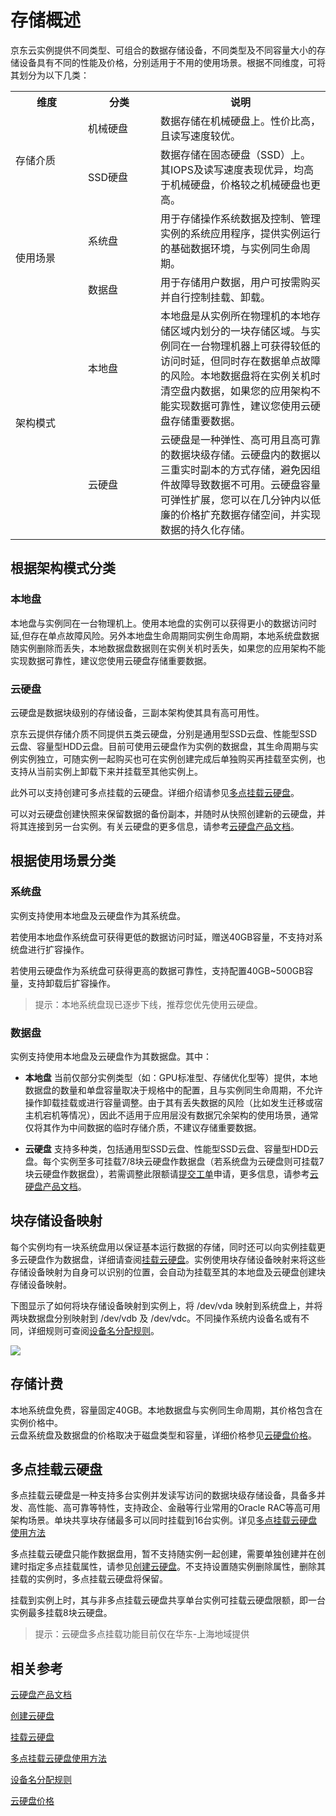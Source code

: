 # 存储概述
京东云实例提供不同类型、可组合的数据存储设备，不同类型及不同容量大小的存储设备具有不同的性能及价格，分别适用于不用的使用场景。根据不同维度，可将其划分为以下几类：
<table>
   <tr>
      <th width="100"> 维度 </th>
      <th width="100"> 分类  </th>
      <th> 说明 </th>
   </tr>
   <tr>
      <td rowspan="2"> 存储介质  </td>
      <td> 机械硬盘</td>
      <td> 数据存储在机械硬盘上。性价比高，且读写速度较优。   </td>
   </tr>
   <tr>
      <td> SSD硬盘 </td>
      <td> 数据存储在固态硬盘（SSD）上。其IOPS及读写速度表现优异，均高于机械硬盘，价格较之机械硬盘也更高。 </td>
   </tr>
   <tr>
      <td rowspan="2"> 使用场景   </td>
      <td> 系统盘   </td>
      <td> 用于存储操作系统数据及控制、管理实例的系统应用程序，提供实例运行的基础数据环境，与实例同生命周期。  </td>
   </tr>
   <tr>
      <td> 数据盘  </td>
      <td> 用于存储用户数据，用户可按需购买并自行控制挂载、卸载。 </td>
   </tr>
   <tr>
      <td rowspan="2"> 架构模式   </td>
      <td> 本地盘   </td>
      <td> 本地盘是从实例所在物理机的本地存储区域内划分的一块存储区域。与实例同在一台物理机器上可获得较低的访问时延，但同时存在数据单点故障的风险。本地数据盘将在实例关机时清空盘内数据，如果您的应用架构不能实现数据可靠性，建议您使用云硬盘存储重要数据。</td>
   </tr>
   <tr>
      <td>云硬盘  </td>
      <td> 云硬盘是一种弹性、高可用且高可靠的数据块级存储。云硬盘内的数据以三重实时副本的方式存储，避免因组件故障导致数据不可用。云硬盘容量可弹性扩展，您可以在几分钟内以低廉的价格扩充数据存储空间，并实现数据的持久化存储。     </td>
   </tr> 
</table>

## 根据架构模式分类

### 本地盘
本地盘与实例同在一台物理机上。使用本地盘的实例可以获得更小的数据访问时延,但存在单点故障风险。另外本地盘生命周期同实例生命周期，本地系统盘数据随实例删除而丢失，本地数据盘数据则在实例关机时丢失，如果您的应用架构不能实现数据可靠性，建议您使用云硬盘存储重要数据。

### 云硬盘
云硬盘是数据块级别的存储设备，三副本架构使其具有高可用性。

京东云提供存储介质不同提供五类云硬盘，分别是通用型SSD云盘、性能型SSD云盘、容量型HDD云盘。目前可使用云硬盘作为实例的数据盘，其生命周期与实例实例独立，可随实例一起购买也可在实例创建完成后单独购买再挂载至实例，也支持从当前实例上卸载下来并挂载至其他实例上。

此外可以支持创建可多点挂载的云硬盘。详细介绍请参见[多点挂载云硬盘](Strorage-Overview#user-content-1)。

可以对云硬盘创建快照来保留数据的备份副本，并随时从快照创建新的云硬盘，并将其连接到另一台实例。有关云硬盘的更多信息，请参考[云硬盘产品文档](http://docs.jdcloud.com/cn/cloud-disk-service/product-overview)。

## 根据使用场景分类

### 系统盘

实例支持使用本地盘及云硬盘作为其系统盘。

若使用本地盘作系统盘可获得更低的数据访问时延，赠送40GB容量，不支持对系统盘进行扩容操作。

若使用云硬盘作为系统盘可获得更高的数据可靠性，支持配置40GB~500GB容量，支持卸载后扩容操作。

>提示：本地系统盘现已逐步下线，推荐您优先使用云硬盘。

### 数据盘

实例支持使用本地盘及云硬盘作为其数据盘。其中：

* **本地盘** 当前仅部分实例类型（如：GPU标准型、存储优化型等）提供，本地数据盘的数量和单盘容量取决于规格中的配置，且与实例同生命周期，不允许操作卸载挂载或进行容量调整。由于其有丢失数据的风险（比如发生迁移或宿主机宕机等情况），因此不适用于应用层没有数据冗余架构的使用场景，通常仅将其作为中间数据的临时存储介质，不建议存储重要数据。

* **云硬盘** 支持多种类，包括通用型SSD云盘、性能型SSD云盘、容量型HDD云盘。每个实例至多可挂载7/8块云硬盘作数据盘（若系统盘为云硬盘则可挂载7块云硬盘作数据盘），若需调整此限额请[提交工单][1]申请，更多信息，请参考[云硬盘产品文档](http://docs.jdcloud.com/cn/cloud-disk-service/product-overview)。

## 块存储设备映射
每个实例均有一块系统盘用以保证基本运行数据的存储，同时还可以向实例挂载更多云硬盘作为数据盘，详细请查阅[挂载云硬盘](Attach-Cloud-Disk.md)。实例使用块存储设备映射来将这些存储设备映射为自身可以识别的位置，会自动为挂载至其的本地盘及云硬盘创建块存储设备映射。

下图显示了如何将块存储设备映射到实例上，将 /dev/vda 映射到系统盘上，并将两块数据盘分别映射到 /dev/vdb 及 /dev/vdc。不同操作系统内设备名或有不同，详细规则可查阅[设备名分配规则](https://docs.jdcloud.com/virtual-machines/assign-device-name)。

![](../../../../../image/vm/Operation-Guide-CD-overview.png)

<div id="user-content-1"></div>

## 存储计费
本地系统盘免费，容量固定40GB。本地数据盘与实例同生命周期，其价格包含在实例价格中。<br>
云盘系统盘及数据盘的价格取决于磁盘类型和容量，详细价格参见[云硬盘价格](https://docs.jdcloud.com/cloud-disk-service/price-overview)。

## 多点挂载云硬盘

多点挂载云硬盘是一种支持多台实例并发读写访问的数据块级存储设备，具备多并发、高性能、高可靠等特性，支持政企、金融等行业常用的Oracle RAC等高可用架构场景。单块共享块存储最多可以同时挂载到16台实例。详见[多点挂载云硬盘使用方法](https://docs.jdcloud.com/cloud-disk-service/multiattachdisk)

多点挂载云硬盘只能作数据盘用，暂不支持随实例一起创建，需要单独创建并在创建时指定多点挂载属性，请参见[创建云硬盘](http://docs.jdcloud.com/cn/virtual-machines/create-cloud-disk)。不支持设置随实例删除属性，删除其挂载的实例时，多点挂载云硬盘将保留。

挂载到实例上时，其与非多点挂载云硬盘共享单台实例可挂载云硬盘限额，即一台实例最多挂载8块云硬盘。

>提示：云硬盘多点挂载功能目前仅在华东-上海地域提供


## 相关参考
[云硬盘产品文档](http://docs.jdcloud.com/cn/cloud-disk-service/product-overview)

[创建云硬盘](http://docs.jdcloud.com/cn/virtual-machines/create-cloud-disk)

[挂载云硬盘](Attach-Cloud-Disk.md)

[多点挂载云硬盘使用方法](https://docs.jdcloud.com/cloud-disk-service/multiattachdisk)

[设备名分配规则](https://docs.jdcloud.com/virtual-machines/assign-device-name)

[云硬盘价格](https://docs.jdcloud.com/cloud-disk-service/price-overview)

  [1]: https://ticket.jdcloud.com/myorder/submit
